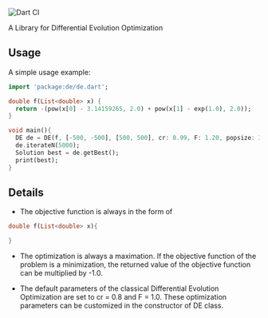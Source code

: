 ![Dart CI](https://github.com/jbytecode/de/workflows/Dart%20CI/badge.svg)

A Library for Differential Evolution Optimization


## Usage

A simple usage example:

```dart
import 'package:de/de.dart';

double f(List<double> x) {
  return -(pow(x[0] - 3.14159265, 2.0) + pow(x[1] - exp(1.0), 2.0));
}

void main(){
  DE de = DE(f, [-500, -500], [500, 500], cr: 0.99, F: 1.20, popsize: 300);
  de.iterateN(5000);
  Solution best = de.getBest();
  print(best);
}
```

## Details
* The objective function is always in the form of

```dart
double f(List<double> x){

}
```

* The optimization is always a maximation. If the objective
function of the problem is a minimization, the returned value of the
objective function can be multiplied by -1.0.

* The default parameters of the classical Differential Evolution Optimization
are set to cr = 0.8 and F = 1.0. These optimization parameters can be customized
in the constructor of DE class.
